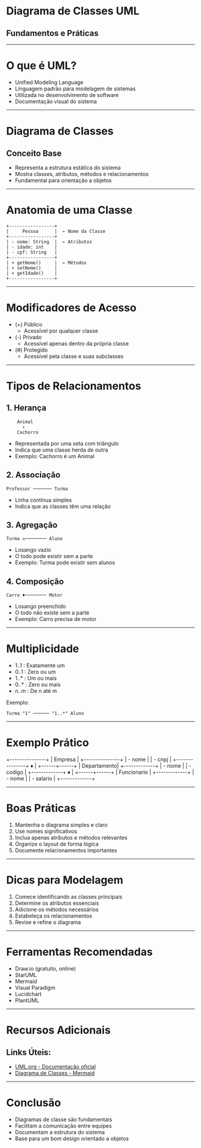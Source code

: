 # Diagrama de Classes UML
## Fundamentos e Práticas

---

# O que é UML?
- Unified Modeling Language
- Linguagem padrão para modelagem de sistemas
- Utilizada no desenvolvimento de software
- Documentação visual do sistema

---

# Diagrama de Classes
## Conceito Base
- Representa a estrutura estática do sistema
- Mostra classes, atributos, métodos e relacionamentos
- Fundamental para orientação a objetos

---

# Anatomia de uma Classe

```
+-----------------+
|     Pessoa      |  ← Nome da Classe
+-----------------+
| - nome: String  |  ← Atributos
| - idade: int    |
| - cpf: String   |
+-----------------+
| + getNome()     |  ← Métodos
| + setNome()     |
| + getIdade()    |
+-----------------+
```

---

# Modificadores de Acesso

- (+) Público
  - Acessível por qualquer classe
- (-) Privado
  - Acessível apenas dentro da própria classe
- (#) Protegido
  - Acessível pela classe e suas subclasses

---

# Tipos de Relacionamentos

## 1. Herança
```
    Animal
      ↑
    Cachorro
```
- Representada por uma seta com triângulo
- Indica que uma classe herda de outra
- Exemplo: Cachorro é um Animal

## 2. Associação
```
Professor ─────── Turma
```
- Linha contínua simples
- Indica que as classes têm uma relação

## 3. Agregação
```
Turma ◇──────── Aluno
```
- Losango vazio
- O todo pode existir sem a parte
- Exemplo: Turma pode existir sem alunos

## 4. Composição
```
Carro ♦──────── Motor
```
- Losango preenchido
- O todo não existe sem a parte
- Exemplo: Carro precisa de motor

---

# Multiplicidade

- 1..1 : Exatamente um
- 0..1 : Zero ou um
- 1..* : Um ou mais
- 0..* : Zero ou mais
- n..m : De n até m

Exemplo:
```
Turma "1" ────── "1..*" Aluno
```

---

# Exemplo Prático

<diagrama>
      +---------------+
      |   Empresa     |
      +---------------+
      | - nome        |
      | - cnpj        |
      +---------------+
           ♦
           |
    +------+------+
    | Departamento|
    +-------------+
    | - nome      |
    | - codigo    |
    +-------------+
           ♦
           |
    +------+------+
    | Funcionario |
    +-------------+
    | - nome      |
    | - salario   |
    +-------------+
</diagrama>

---

# Boas Práticas

1. Mantenha o diagrama simples e claro
2. Use nomes significativos
3. Inclua apenas atributos e métodos relevantes
4. Organize o layout de forma lógica
5. Documente relacionamentos importantes

---

<!-- 
# Exercício Prático

Crie um diagrama de classes para um sistema de biblioteca com:
- Livro
- Autor
- Usuário
- Empréstimo

Considere:
- Que relações existem entre estas classes?
- Quais atributos são importantes?
- Quais métodos são necessários?

--- -->

# Dicas para Modelagem

1. Comece identificando as classes principais
2. Determine os atributos essenciais
3. Adicione os métodos necessários
4. Estabeleça os relacionamentos
5. Revise e refine o diagrama

---

# Ferramentas Recomendadas

- Draw.io (gratuito, online)
- StarUML
- Mermaid
- Visual Paradigm
- Lucidchart
- PlantUML

---

# Recursos Adicionais

## Links Úteis:
- [UML.org - Documentação oficial](uml.org) 
- [Diagrama de Classes - Mermaid](https://mermaid.js.org/syntax/classDiagram.html)

<!-- 
## Livros Recomendados:
-  -->
---

# Conclusão

- Diagramas de classe são fundamentais
- Facilitam a comunicação entre equipes
- Documentam a estrutura do sistema
- Base para um bom design orientado a objetos